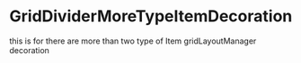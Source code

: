 # GridDividerMoreTypeItemDecoration
this is for there are more than two type of Item  gridLayoutManager decoration
